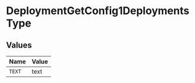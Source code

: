 # DeploymentGetConfig1DeploymentsType


## Values

| Name   | Value  |
| ------ | ------ |
| `TEXT` | text   |